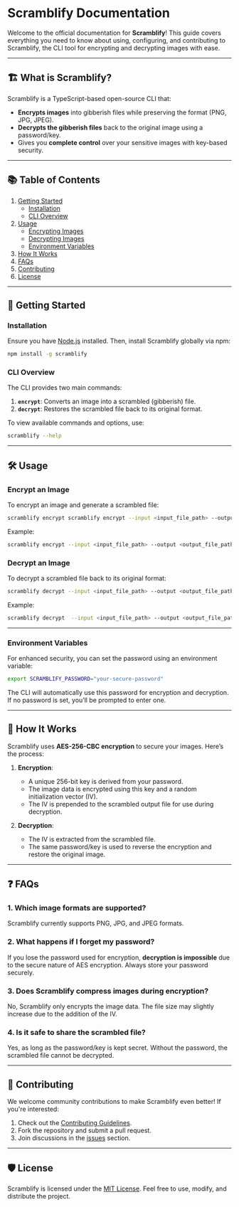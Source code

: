 # Scramblify Documentation

Welcome to the official documentation for **Scramblify**! This guide covers everything you need to know about using, configuring, and contributing to Scramblify, the CLI tool for encrypting and decrypting images with ease.

---

## 🏗 What is Scramblify?

Scramblify is a TypeScript-based open-source CLI that:
- **Encrypts images** into gibberish files while preserving the format (PNG, JPG, JPEG).
- **Decrypts the gibberish files** back to the original image using a password/key.
- Gives you **complete control** over your sensitive images with key-based security.

---

## 📚 Table of Contents

1. [Getting Started](#-getting-started)
   - [Installation](#installation)
   - [CLI Overview](#cli-overview)
2. [Usage](#-usage)
   - [Encrypting Images](#encrypting-images)
   - [Decrypting Images](#decrypting-images)
   - [Environment Variables](#environment-variables)
3. [How It Works](#-how-it-works)
4. [FAQs](#-faqs)
5. [Contributing](#-contributing)
6. [License](#-license)

---

## 🚀 Getting Started

### Installation

Ensure you have [Node.js](https://nodejs.org/) installed. Then, install Scramblify globally via npm:

```bash
npm install -g scramblify
```

### CLI Overview

The CLI provides two main commands:

1. **`encrypt`**: Converts an image into a scrambled (gibberish) file.
2. **`decrypt`**: Restores the scrambled file back to its original format.

To view available commands and options, use:

```bash
scramblify --help
```

---

## 🛠 Usage

### Encrypt an Image

To encrypt an image and generate a scrambled file:

```bash
scramblify encrypt scramblify encrypt --input <input_file_path> --output <output_file_path> --password <password>
```

Example:

```bash
scramblify encrypt --input <input_file_path> --output <output_file_path> --password <password>
```

### Decrypt an Image

To decrypt a scrambled file back to its original format:

```bash
scramblify decrypt --input <input_file_path> --output <output_file_path> --password <password>
```

Example:

```bash
scramblify decrypt  --input <input_file_path> --output <output_file_path> --password <password>
```

---
### Environment Variables

For enhanced security, you can set the password using an environment variable:

```bash
export SCRAMBLIFY_PASSWORD="your-secure-password"
```

The CLI will automatically use this password for encryption and decryption. If no password is set, you’ll be prompted to enter one.

---

## 🧠 How It Works

Scramblify uses **AES-256-CBC encryption** to secure your images. Here’s the process:

1. **Encryption**:
   - A unique 256-bit key is derived from your password.
   - The image data is encrypted using this key and a random initialization vector (IV).
   - The IV is prepended to the scrambled output file for use during decryption.

2. **Decryption**:
   - The IV is extracted from the scrambled file.
   - The same password/key is used to reverse the encryption and restore the original image.

---

## ❓ FAQs

### 1. Which image formats are supported?
Scramblify currently supports PNG, JPG, and JPEG formats.

### 2. What happens if I forget my password?
If you lose the password used for encryption, **decryption is impossible** due to the secure nature of AES encryption. Always store your password securely.

### 3. Does Scramblify compress images during encryption?
No, Scramblify only encrypts the image data. The file size may slightly increase due to the addition of the IV.

### 4. Is it safe to share the scrambled file?
Yes, as long as the password/key is kept secret. Without the password, the scrambled file cannot be decrypted.

---

## 🤝 Contributing

We welcome community contributions to make Scramblify even better! If you're interested:

1. Check out the [Contributing Guidelines](https://github.com/0xsarwagya/scramblify/blob/main/CONTRIBUTING.md).
2. Fork the repository and submit a pull request.
3. Join discussions in the [issues](https://github.com/0xsarwagya/scramblify/issues) section.

---

## 🛡 License

Scramblify is licensed under the [MIT License](https://github.com/0xsarwagya/scramblify/blob/main/LICENSE). Feel free to use, modify, and distribute the project.